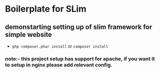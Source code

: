 # Boilerplate for SLim

## demonstarting setting up of slim framework for simple website

* `php composer.phar install` or `composer install`

### note:- this project setup has support for apache, if you want it to setup in nginx please add relevant config.

